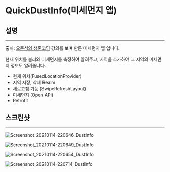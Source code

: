 # QuickDustInfo(미세먼지 앱)

## 설명

---

출처: [오준석의 생존코딩](https://www.youtube.com/watch?v=zcTsF2i8Iq8&list=PLxTmPHxRH3VWTd-8KB67Itegihkl4SVKe&index=43) 강의를 보며 만든 미세먼지 앱 입니다.

현재 위치를 불러와 미세먼지를 측정하여 알려주고, 지역을 추가하여 그 지역의 미세먼지 정보도 알려줍니다.

- 현재 위치(FusedLocationProvider)
- 지역 저장, 삭제 Realm
- 새로고침 기능 (SwipeRefreshLayout)
- 미세먼지 (Open API)
- Retrofit

## 스크린샷

---

![Screenshot_20210114-220646_DustInfo](https://user-images.githubusercontent.com/61860897/104599716-7a8f0b00-56bb-11eb-9170-3365010779ee.jpg)

![Screenshot_20210114-220649_DustInfo](https://user-images.githubusercontent.com/61860897/104599727-7c58ce80-56bb-11eb-95c7-20ed2899882e.jpg)

![Screenshot_20210114-220654_DustInfo](https://user-images.githubusercontent.com/61860897/104599734-7d89fb80-56bb-11eb-8066-8e1e665e286f.jpg)

![Screenshot_20210114-220714_DustInfo](https://user-images.githubusercontent.com/61860897/104599737-7ebb2880-56bb-11eb-903b-1b9af3301f8a.jpg)
